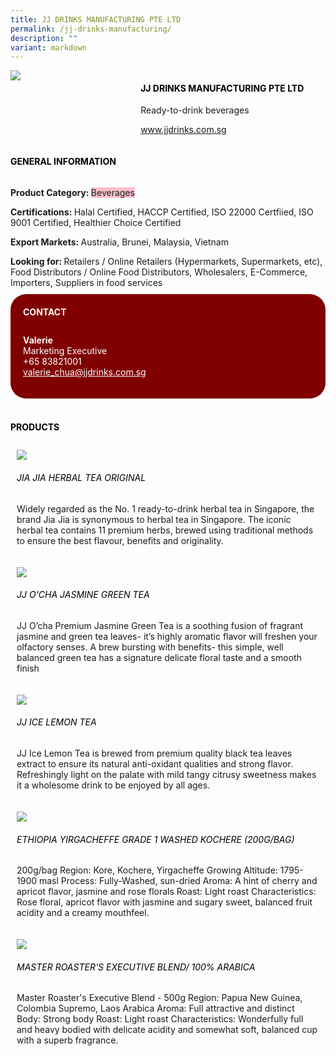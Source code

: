 ```yaml
---
title: JJ DRINKS MANUFACTURING PTE LTD
permalink: /jj-drinks-manufacturing/
description: ""
variant: markdown
---
```

<div class="flex-paragraph"> 
<p style="text-transform: uppercase">
</p>
</div> 
<div class="flex-container" style="display: flex; flex-wrap: wrap;"> 
<div class="card sgds" style="flex: 1 1 40%; display: block;">
<img src="/images/jj_logo.png">
</div> 
<div class="card-sgds" style="flex: 1 1 58%; display: block; margin-left: 3px"> 
<h4 style="text-transform: uppercase; color: black;">
<b>JJ Drinks Manufacturing Pte Ltd
</b>
</h4> 
<p>Ready-to-drink beverages
</p> 
<p>
<a href="https://www.jjdrinks.com.sg/" target="_blank">www.jjdrinks.com.sg
</a>
</p> 
</div> 
</div> 
<h4 style="text-transform: uppercase; color: black;">
<b>General Information
</b>
</h4> 
<div class="flex-container" style="display: flex; flex-wrap: wrap;"> 
<div class="card sgds" style="flex: 1 1 65%; display: block; align-self: stretch"> 
<div class="flex-paragraph"> 
<p>
<b>Product Category: 
</b>
<span style="background-color: pink; border-radius: 10 px;">Beverages
</span>
</p> 
<p>
<b>Certifications: 
</b>Halal Certified, HACCP Certified, ISO 22000 Certfiied, ISO 9001 Certified, Healthier Choice Certified
</p> 
<p>
<b>Export Markets: 
</b>Australia, Brunei, Malaysia, Vietnam
</p> 
<p style="margin-bottom: 10px;">
<b>Looking for: 
</b>Retailers / Online Retailers (Hypermarkets, Supermarkets, etc), Food Distributors / Online Food Distributors, Wholesalers, E-Commerce, Importers, Suppliers in food services
</p> 
</div> 
</div> 
<div class="card sgds" style="flex: 1 1 35%; padding: 10px; display: block; background-color: maroon; border-radius: 25px; align-self: center;"> 
<h4 style="color: white; margin-top: 10px; margin-left: 10px;">CONTACT
</h4> 
<div class="flex-paragraph"> 
<p style="padding: 10px; color: white;">
<b>Valerie
</b>
<br>Marketing Executive
<br>+65 83821001
<br>
<a href="mailto:valerie_chua@jjdrinks.com.sg" style="color: white;">valerie_chua@jjdrinks.com.sg
</a>
</p> 
</div> 
</div> 
</div> 
<br> 
<h4 style="text-transform: uppercase; color: black;">
<b>products
</b>
</h4> 
<div style="display: flex; flex-wrap: wrap;"> 
<div class="card sgds" style="flex: 1 1 47%; margin: 10px; display: block;"> 
<div class="flex-image" style="display: block;">
<img src="/images/jj_product1.png">
</div> 
<div class="flex-paragraph"> 
<h6 style="text-transform: uppercase; color: black;">Jia Jia Herbal Tea Original
</h6> 
<p>Widely regarded as the No. 1 ready-to-drink herbal tea in Singapore, the brand Jia Jia is synonymous to herbal tea in Singapore. The iconic herbal tea contains 11 premium herbs, brewed using traditional methods to ensure the best flavour, benefits and originality.
</p>
</div> 
</div> 
<div class="card sgds" style="flex: 1 1 47%; margin: 10px; display: block;"> 
<div class="flex-image" style="display: block;">
<img src="/images/jj_product2.png">
</div> 
<div class="flex-paragraph"> 
<h6 style="text-transform: uppercase; color: black;"> JJ O'cha Jasmine Green Tea
</h6> 
<p>JJ O’cha Premium Jasmine Green Tea is a soothing fusion of fragrant jasmine and green tea leaves- it’s highly aromatic flavor will freshen your olfactory senses. A brew bursting with benefits- this simple, well balanced green tea has a signature delicate floral taste and a smooth finish
</p>
</div> 
</div> 
<div class="card sgds" style="flex: 1 1 47%; margin: 10px; display: block;"> 
<div class="flex-image" style="display: block;">
<img src="/images/jj_product3.png">
</div> 
<div class="flex-paragraph"> 
<h6 style="text-transform: uppercase; color: black;">JJ Ice Lemon Tea
</h6> 
<p>JJ Ice Lemon Tea is brewed from premium quality black tea leaves extract to ensure its natural anti-oxidant qualities and strong flavor. Refreshingly light on the palate with mild tangy citrusy sweetness makes it a wholesome drink to be enjoyed by all ages.
</p>
</div> 
</div> 
<div class="card sgds" style="flex: 1 1 47%; margin: 10px; display: block;"> 
<div class="flex-image" style="display: block;">
<img src="/images/jj_product4.JPG">
</div> 
<div class="flex-paragraph"> 
<h6 style="text-transform: uppercase; color: black;">Ethiopia Yirgacheffe Grade 1 Washed Kochere (200g/bag)
</h6> 
<p>200g/bag Region: Kore, Kochere, Yirgacheffe Growing Altitude: 1795-1900 masl Process: Fully-Washed, sun-dried Aroma: A hint of cherry and apricot flavor, jasmine and rose florals Roast: Light roast Characteristics: Rose floral, apricot flavor with jasmine and sugary sweet, balanced fruit acidity and a creamy mouthfeel.
</p>
</div> 
</div> 
<div class="card sgds" style="flex: 1 1 47%; margin: 10px; display: block;"> 
<div class="flex-image" style="display: block;">
<img src="/images/jj_product5.JPG">
</div> 
<div class="flex-paragraph"> 
<h6 style="text-transform: uppercase; color: black;">Master Roaster's Executive Blend/ 100% Arabica
</h6> 
<p>Master Roaster's Executive Blend - 500g Region: Papua New Guinea, Colombia Supremo, Laos Arabica Aroma: Full attractive and distinct Body: Strong body Roast: Light roast Characteristics: Wonderfully full and heavy bodied with delicate acidity and somewhat soft, balanced cup with a superb fragrance.
</p>
</div> 
</div> 
</div>